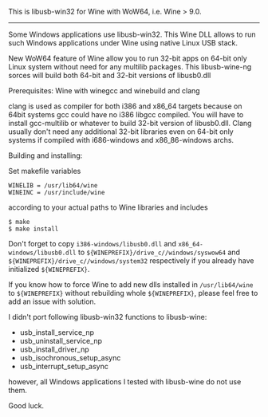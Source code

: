 This is libusb-win32 for Wine with WoW64, i.e. Wine > 9.0.
- - - - - - - - - - - - - - - - - - - - - - - - - - - - - - - - - - - -

Some Windows applications use libusb-win32. This Wine DLL allows to run
such Windows applications under Wine using native Linux USB stack.

New WoW64 feature of Wine allow you to run 32-bit apps on 64-bit only Linux system without
need for any multilib packages. This libusb-wine-ng sorces will build both 64-bit and 32-bit
versions of libusb0.dll

Prerequisites: Wine with winegcc and winebuild and clang

clang is used as compiler for both i386 and x86_64 targets because on 64bit systems
gcc could have no i386 libgcc compiled. You will have to install gcc-multilib or
whatever to build 32-bit version of libusb0.dll. Clang usually don't need any additional
32-bit libraries even on 64-bit only systems if compiled with i686-windows and
x86_86-windows archs.

Building and installing:

Set makefile variables

    WINELIB = /usr/lib64/wine
    WINEINC = /usr/include/wine

according to your actual paths to Wine libraries and includes

    $ make
    $ make install

Don't forget to copy `i386-windows/libusb0.dll` and `x86_64-windows/libusb0.dll` to
`${WINEPREFIX}/drive_c//windows/syswow64` and 
`${WINEPREFIX}/drive_c//windows/system32` respectively 
if you already have initialized `${WINEPREFIX}`.

If you know how to force Wine to add new dlls installed in `/usr/lib64/wine` to
`${WINEPREFIX}` without rebuilding whole `${WINEPREFIX}`, please feel free to
add an issue with solution.

I didn't port following libusb-win32 functions to libusb-wine:

 * usb_install_service_np
 * usb_uninstall_service_np
 * usb_install_driver_np
 * usb_isochronous_setup_async
 * usb_interrupt_setup_async

however, all Windows applications I tested with libusb-wine do not use them.

Good luck.
